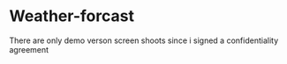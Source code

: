 # Weather-forcast
There are only demo verson screen shoots since i signed a confidentiality agreement
